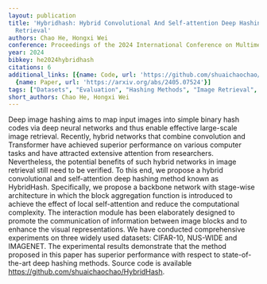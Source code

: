 ```yaml
---
layout: publication
title: 'Hybridhash: Hybrid Convolutional And Self-attention Deep Hashing For Image
  Retrieval'
authors: Chao He, Hongxi Wei
conference: Proceedings of the 2024 International Conference on Multimedia Retrieval
year: 2024
bibkey: he2024hybridhash
citations: 6
additional_links: [{name: Code, url: 'https://github.com/shuaichaochao/HybridHash'},
  {name: Paper, url: 'https://arxiv.org/abs/2405.07524'}]
tags: ["Datasets", "Evaluation", "Hashing Methods", "Image Retrieval", "Multimodal Retrieval", "Neural Hashing", "Scalability"]
short_authors: Chao He, Hongxi Wei
---
```

Deep image hashing aims to map input images into simple binary hash codes via
deep neural networks and thus enable effective large-scale image retrieval.
Recently, hybrid networks that combine convolution and Transformer have
achieved superior performance on various computer tasks and have attracted
extensive attention from researchers. Nevertheless, the potential benefits of
such hybrid networks in image retrieval still need to be verified. To this end,
we propose a hybrid convolutional and self-attention deep hashing method known
as HybridHash. Specifically, we propose a backbone network with stage-wise
architecture in which the block aggregation function is introduced to achieve
the effect of local self-attention and reduce the computational complexity. The
interaction module has been elaborately designed to promote the communication
of information between image blocks and to enhance the visual representations.
We have conducted comprehensive experiments on three widely used datasets:
CIFAR-10, NUS-WIDE and IMAGENET. The experimental results demonstrate that the
method proposed in this paper has superior performance with respect to
state-of-the-art deep hashing methods. Source code is available
https://github.com/shuaichaochao/HybridHash.